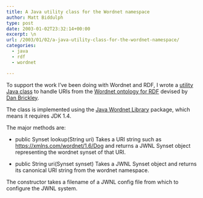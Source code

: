 ```yaml
---
title: A Java utility class for the Wordnet namespace
author: Matt Biddulph
type: post
date: 2003-01-02T23:32:14+00:00
excerpt: \n
url: /2003/01/02/a-java-utility-class-for-the-wordnet-namespace/
categories:
  - java
  - rdf
  - wordnet

---
```

To support the work I&#8217;ve been doing with Wordnet and RDF, I wrote a [utility Java class][1] to handle URIs from the [Wordnet ontology for RDF][2] devised by [Dan Brickley][3].

<!--more-->

  
The class is implemented using the [Java Wordnet Library][4] package, which means it requires JDK 1.4.

The major methods are:

  * public Synset lookup(String uri)
Takes a URI string such as <https://xmlns.com/wordnet/1.6/Dog> and returns a JWNL Synset object representing the wordnet synset of that URI.

  * public String uri(Synset synset)
Takes a JWNL Synset object and returns its canonical URI string from the wordnet namespace. </ul> 

The constructor takes a filename of a JWNL config file from which to configure the JWNL system.

 [1]: /src/WordnetNamespace.java
 [2]: https://xmlns.com/wordnet/1.6/
 [3]: https://www.w3.org/People/DanBri/
 [4]: https://sourceforge.net/projects/jwordnet